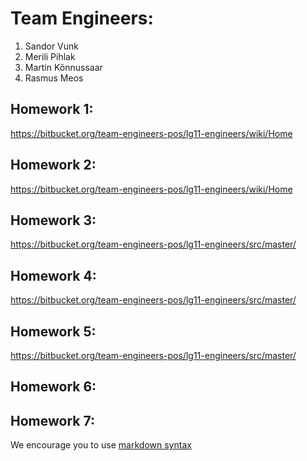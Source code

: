 # Team Engineers:
1. Sandor Vunk
2. Merili Pihlak 
3. Martin Kõnnussaar
4. Rasmus Meos 


## Homework 1:
https://bitbucket.org/team-engineers-pos/lg11-engineers/wiki/Home

## Homework 2:
https://bitbucket.org/team-engineers-pos/lg11-engineers/wiki/Home

## Homework 3:
https://bitbucket.org/team-engineers-pos/lg11-engineers/src/master/

## Homework 4:
https://bitbucket.org/team-engineers-pos/lg11-engineers/src/master/

## Homework 5:
https://bitbucket.org/team-engineers-pos/lg11-engineers/src/master/

## Homework 6:
<Links to the solution>

## Homework 7:
<Links to the solution>

We encourage you to use [markdown syntax](https://confluence.atlassian.com/bitbucketserver/markdown-syntax-guide-776639995.html)